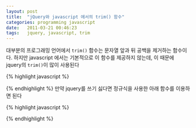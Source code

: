 ```yaml
---
layout: post
title:  "jQuery와 javascript 에서의 trim() 함수"
categories: programming javascript
date:   2011-03-21 00:46:23
tags:   jquery, javascript, trim
---
```


대부분의 프로그래밍 언어에서 `trim()` 함수는 문자열 앞과 뒤 공백을 제거하는 함수이다. 하지만 javascript 에서는 기본적으로 이 함수를 제공하지 않는데, 이 때문에 jquery의 `trim()`이 많이 사용된다

{% highlight javascript %}
<script type="text/javascript" src="http://code.jquery.com/jquery-1.4.4.min.js"></script>
<script>
    var str = ...;
	var trimmed_str = jQuery.trim(str);
</script>
{% endhighlight %}
 만약 jquery를 쓰기 싫다면 정규식을 사용한 아래 함수를 이용하면 된다

{% highlight javascript %}
<script type="text/javascript">
function trim(stringToTrim) {
	return stringToTrim.replace(/^\s+|\s+$/g,"");
}
var trimmed_str = trim(str);
</script>
{% endhighlight %}